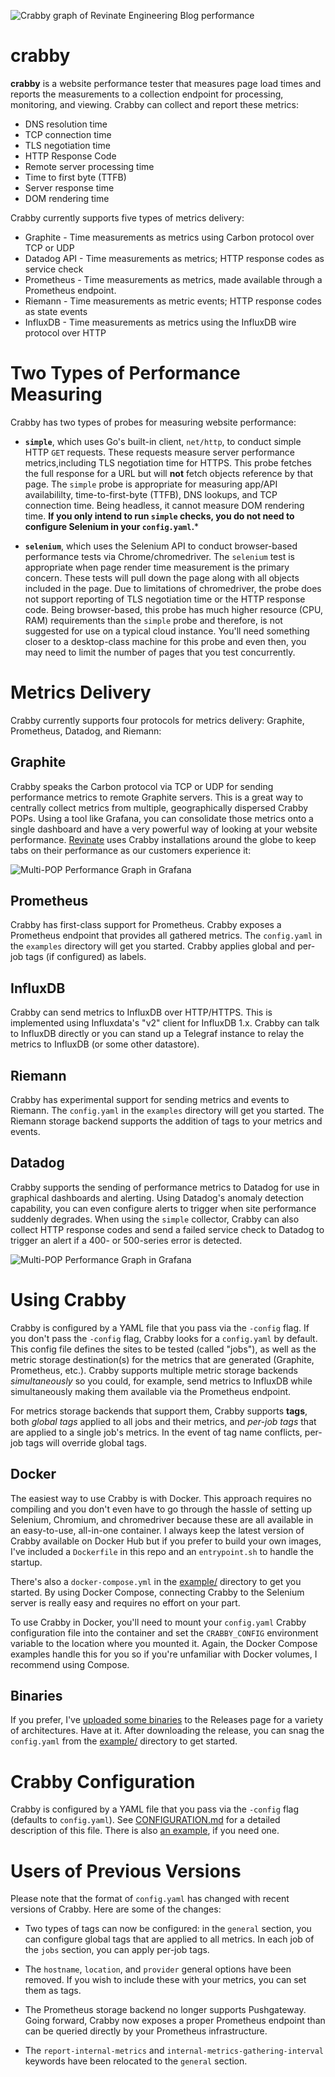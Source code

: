 ![Crabby graph of Revinate Engineering Blog performance](https://chrissnell.github.io/crabby/images/engineering-blog-performance.png?1 "")

# crabby
**crabby** is a website performance tester that measures page load times and reports the measurements to a collection endpoint for processing, monitoring, and viewing.   Crabby can collect and report these metrics:

- DNS resolution time
- TCP connection time
- TLS negotiation time
- HTTP Response Code
- Remote server processing time
- Time to first byte (TTFB)
- Server response time
- DOM rendering time

Crabby currently supports five types of metrics delivery:

* Graphite - Time measurements as metrics using Carbon protocol over TCP or UDP
* Datadog API - Time measurements as metrics; HTTP response codes as service check
* Prometheus - Time measurements as metrics, made available through a Prometheus endpoint.
* Riemann - Time measurements as metric events; HTTP response codes as state events
* InfluxDB - Time measurements as metrics using the InfluxDB wire protocol over HTTP

# Two Types of Performance Measuring
Crabby has two types of probes for measuring website performance:
- **`simple`**, which uses Go's built-in client, `net/http`, to conduct simple HTTP `GET` requests.  These requests measure server performance metrics,including TLS negotiation time for HTTPS.  This probe fetches the full response for a URL but will **not** fetch objects reference by that page.  The `simple` probe is appropriate for measuring app/API availabililty, time-to-first-byte (TTFB), DNS lookups, and TCP connection time.  Being headless, it cannot measure DOM rendering time.  **If you only intend to run `simple` checks, you do not need to configure Selenium in your `config.yaml`.***

- **`selenium`**, which uses the Selenium API to conduct browser-based performance tests via Chrome/chromedriver.  The `selenium` test is appropriate when page render time measurement is the primary concern.  These tests will pull down the page along with all objects included in the page.  Due to limitations of chromedriver, the probe does not support reporting of TLS negotiation time or the HTTP response code.  Being browser-based, this probe has much higher resource (CPU, RAM) requirements than the `simple` probe and therefore, is not suggested for use on a typical cloud instance.  You'll need something closer to a desktop-class machine for this probe and even then, you may need to limit the number of pages that you test concurrently.

# Metrics Delivery
Crabby currently supports four protocols for metrics delivery: Graphite, Prometheus, Datadog, and Riemann:

## Graphite
Crabby speaks the Carbon protocol via TCP or UDP for sending performance metrics to remote Graphite servers.  This is a great way to centrally collect metrics from multiple, geographically dispersed Crabby POPs.  Using a tool like Grafana, you can consolidate those metrics onto a single dashboard and have a very powerful way of looking at your website performance.  [Revinate](https://www.revinate.com) uses Crabby installations around the globe to keep tabs on their performance as our customers experience it:

![Multi-POP Performance Graph in Grafana](https://chrissnell.github.io/crabby/images/crabby-multi-site-grafana.png "Four crabby nodes sending metrics to Graphite for display in Grafana")

## Prometheus
Crabby has first-class support for Prometheus.  Crabby exposes a Prometheus endpoint that provides all gathered metrics.  The `config.yaml` in the `examples` directory will get you started.  Crabby applies global and per-job tags (if configured) as labels.

## InfluxDB
Crabby can send metrics to InfluxDB over HTTP/HTTPS.  This is implemented using Influxdata's "v2" client for InfluxDB 1.x.  Crabby can talk to InfluxDB directly or you can stand up a Telegraf instance to relay the metrics to InfluxDB (or some other datastore).  

## Riemann
Crabby has experimental support for sending metrics and events to Riemann.  The `config.yaml` in the `examples` directory will get you started.  The Riemann storage backend supports the addition of tags to your metrics
and events.  

## Datadog
Crabby supports the sending of performance metrics to Datadog for use in graphical dashboards and alerting.  Using Datadog's anomaly detection capability, you can even configure alerts to trigger when site performance suddenly degrades.  When using the `simple` collector, Crabby can also collect HTTP response codes and send a failed service check to Datadog to trigger an alert if a 400- or 500-series error is detected.

![Multi-POP Performance Graph in Grafana](https://chrissnell.github.io/crabby/images/crabby-datadog.png "Graphing Crabby metrics in a Datadog dashboard")


# Using Crabby
Crabby is configured by a YAML file that you pass via the `-config` flag.  If you don't pass the `-config` flag, Crabby looks for a `config.yaml` by default.  This config file defines the sites to be tested (called "jobs"), as well as the metric storage destination(s) for the metrics that are generated (Graphite, Prometheus, etc.).  Crabby supports multiple metric storage backends _simultaneously_ so you could, for example, send metrics to InfluxDB while simultaneously making them available via the Prometheus endpoint.

For metrics storage backends that support them, Crabby supports **tags**, both _global tags_ applied to all jobs and their metrics, and _per-job tags_ that are applied to a single job's metrics.  In the event of tag name conflicts, per-job tags will override global tags.

## Docker
The easiest way to use Crabby is with Docker.  This approach requires no compiling and you don't even have to go through the hassle of setting up Selenium, Chromium, and chromedriver because these are all available in an easy-to-use, all-in-one container.  I always keep the latest version of Crabby available on Docker Hub but if you prefer to build your own images, I've included a `Dockerfile` in this repo and an `entrypoint.sh` to handle the startup.  

There's also a `docker-compose.yml` in the [example/](https://github.com/chrissnell/crabby/tree/master/example) directory to get you started.  By using Docker Compose, connecting Crabby to the Selenium server is really easy and requires no effort on your part.

To use Crabby in Docker, you'll need to mount your `config.yaml` Crabby configuration file into the container and set the `CRABBY_CONFIG` environment variable to the location where you mounted it.  Again, the Docker Compose examples handle this for you so if you're unfamiliar with Docker volumes, I recommend using Compose.

## Binaries
If you prefer, I've [uploaded some binaries](https://github.com/chrissnell/crabby/releases) to the Releases page for a variety of architectures.  Have at it.  After downloading the release, you can snag the `config.yaml` from the [example/](https://github.com/chrissnell/crabby/tree/master/example) directory to get started.

# Crabby Configuration
Crabby is configured by a YAML file that you pass via the `-config` flag (defaults to `config.yaml`).
See [CONFIGURATION.md](/CONFIGURATION.md) for a detailed description of this file.  There is also [an example](/example/config.yaml), if you need one.

# Users of Previous Versions
Please note that the format of `config.yaml` has changed with recent versions of Crabby.  Here are some of the changes:

- Two types of tags can now be configured: in the `general` section, you can configure global tags that are applied to all metrics.  In each job of the `jobs` section, you can apply per-job tags.  

- The `hostname`, `location`, and `provider` general options have been removed.  If you wish to include these with your metrics, you can set them as tags.

- The Prometheus storage backend no longer supports Pushgateway.  Going forward, Crabby now exposes a proper Prometheus endpoint than can be queried directly by your Prometheus infrastructure.
  
- The `report-internal-metrics` and `internal-metrics-gathering-interval` keywords have been relocated to the `general` section.
